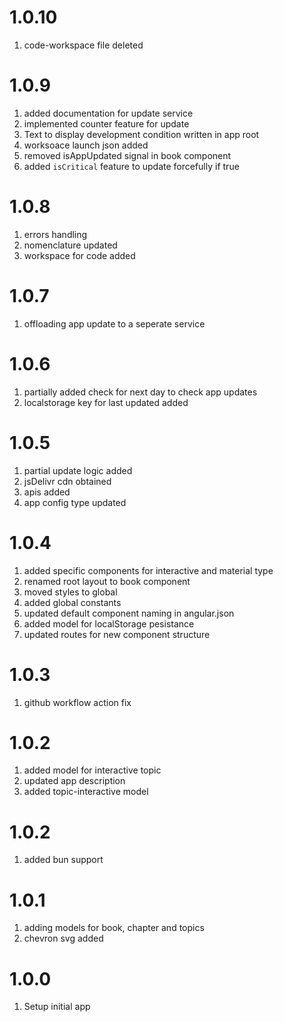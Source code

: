# 1.0.10

1. code-workspace file deleted

# 1.0.9

1. added documentation for update service
2. implemented counter feature for update 
3. Text to display development condition written in app root
4. worksoace launch json added
5. removed isAppUpdated signal in book component
6. added `isCritical` feature to update forcefully if true

# 1.0.8

1. errors handling
2. nomenclature updated
3. workspace for code added

# 1.0.7

1. offloading app update to a seperate service

# 1.0.6

1. partially added check for next day to check app updates
2. localstorage key for last updated added

# 1.0.5

1. partial update logic added
2. jsDelivr cdn obtained
3. apis added
4. app config type updated

# 1.0.4

1. added specific components for interactive and material type
2. renamed root layout to book component
3. moved styles to global
4. added global constants
5. updated default component naming in angular.json
6. added model for localStorage pesistance
7. updated routes for new component structure

# 1.0.3

1. github workflow action fix

# 1.0.2

1. added model for interactive topic
2. updated app description
3. added topic-interactive model

# 1.0.2

1. added bun support

# 1.0.1

1. adding models for book, chapter and topics
2. chevron svg added

# 1.0.0

1. Setup initial app